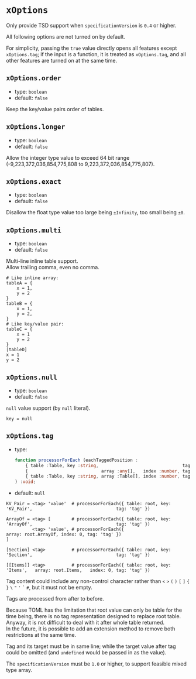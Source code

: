 
`xOptions`
==========

Only provide TSD support when `specificationVersion` is `0.4` or higher.

All following options are not turned on by default.

For simplicity, passing the `true` value directly opens all features except `xOptions.tag`; if the input is a function, it is treated as `xOptions.tag`, and all other features are turned on at the same time.

`xOptions.order`
----------------

*   type: `boolean`
*   default: `false`

Keep the key/value pairs order of tables.

`xOptions.longer`
-----------------

*   type: `boolean`
*   default: `false`

Allow the integer type value to exceed 64 bit range (-9,223,372,036,854,775,808 to 9,223,372,036,854,775,807).

`xOptions.exact`
----------------

*   type: `boolean`
*   default: `false`

Disallow the float type value too large being `±Infinity`, too small being `±0`.

`xOptions.multi`
----------------

*   type: `boolean`
*   default: `false`

Multi-line inline table support.  
Allow trailing comma, even no comma.

```
# Like inline array:
tableA = {
    x = 1,
    y = 2
}
tableB = {
    x = 1,
    y = 2,
}
# Like key/value pair:
tableC = {
    x = 1
    y = 2
}
[tableD]
x = 1
y = 2
```

`xOptions.null`
---------------

*   type: `boolean`
*   default: `false`

`null` value support (by `null` literal).

```
key = null
```

`xOptions.tag`
--------------

*   type:
    ```typescript
    function processorForEach (eachTaggedPosition :
        { table :Table, key :string,                                tag :string } |
        {                            array :any[],   index :number, tag :string } |
        { table :Table, key :string, array :Table[], index :number, tag :string }
    ) :void;
    ```
*   default: `null`

```
KV_Pair = <tag> 'value'  # processorForEach({ table: root, key: 'KV_Pair',                                tag: 'tag' })

ArrayOf = <tag> [        # processorForEach({ table: root, key: 'ArrayOf',                                tag: 'tag' })
          <tag> 'value', # processorForEach({                              array: root.ArrayOf, index: 0, tag: 'tag' })
]

[Section] <tag>          # processorForEach({ table: root, key: 'Section',                                tag: 'tag' })

[[Items]] <tag>          # processorForEach({ table: root, key: 'Items',   array: root.Items,   index: 0, tag: 'tag' })
```

Tag content could include any non-control character rather than `<` `>` `(` `)` `[` `]` `{` `}` <code>&#92;</code> `"` `'` <code>&#96;</code> `#`, but it must not be empty.

Tags are processed from after to before.

Because TOML has the limitation that root value can only be table for the time being, there is no tag representation designed to replace root table.  
Anyway, it is not difficult to deal with it after whole table returned.  
In the future, it is possible to add an extension method to remove both restrictions at the same time.

Tag and its target must be in same line; while the target value after tag could be omitted (and `undefined` would be passed in as the value).

The `specificationVersion` must be `1.0` or higher, to support feasible mixed type array.
